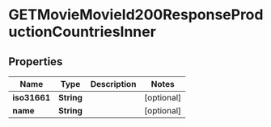 

# GETMovieMovieId200ResponseProductionCountriesInner


## Properties

| Name | Type | Description | Notes |
|------------ | ------------- | ------------- | -------------|
|**iso31661** | **String** |  |  [optional] |
|**name** | **String** |  |  [optional] |




